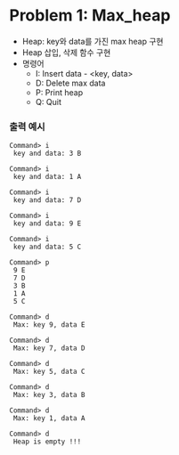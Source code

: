# Problem 1: Max_heap

- Heap: key와 data를 가진 max heap 구현
- Heap 삽입, 삭제 함수 구현
- 명령어
  - I: Insert data - <key, data>
  - D: Delete max data
  - P: Print heap
  - Q: Quit

### 출력 예시

```
Command> i
 key and data: 3 B

Command> i
 key and data: 1 A

Command> i
 key and data: 7 D

Command> i
 key and data: 9 E

Command> i
 key and data: 5 C

Command> p
 9 E
 7 D
 3 B
 1 A
 5 C

Command> d
 Max: key 9, data E

Command> d
 Max: key 7, data D

Command> d
 Max: key 5, data C

Command> d
 Max: key 3, data B

Command> d
 Max: key 1, data A

Command> d
 Heap is empty !!!
```
